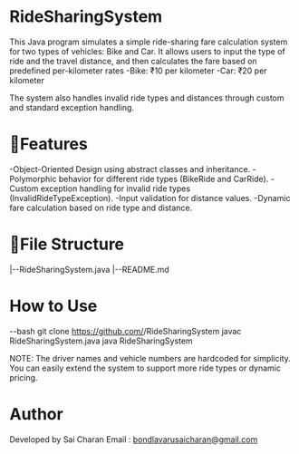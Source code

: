 # RideSharingSystem
This Java program simulates a simple ride-sharing fare calculation system for two types of vehicles: Bike and Car. It allows users to input the type of ride and the travel distance, and then calculates the fare based on predefined per-kilometer rates
-Bike: ₹10 per kilometer
-Car: ₹20 per kilometer

The system also handles invalid ride types and distances through custom and standard exception handling.

# 🧾Features

-Object-Oriented Design using abstract classes and inheritance.
-Polymorphic behavior for different ride types (BikeRide and CarRide).
-Custom exception handling for invalid ride types (InvalidRideTypeException).
-Input validation for distance values.
-Dynamic fare calculation based on ride type and distance.

# 📂File Structure
|--RideSharingSystem.java
|--README.md

# How to Use
--bash
git clone https://github.com/<saicharan-git01>/RideSharingSystem
javac RideSharingSystem.java
java RideSharingSystem

NOTE:
The driver names and vehicle numbers are hardcoded for simplicity.
You can easily extend the system to support more ride types or dynamic pricing.

# Author 
Developed by Sai Charan
Email : bondlavarusaicharan@gmail.com
